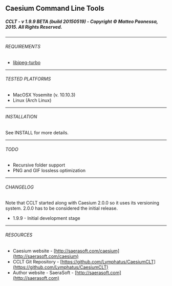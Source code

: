 ## Caesium Command Line Tools
##### CCLT - v 1.9.9 BETA (build 20150519) - Copyright &copy; Matteo Paonessa, 2015. All Rights Reserved.

----------

###### REQUIREMENTS
* [libjpeg-turbo](http://libjpeg-turbo.org/)

----------

###### TESTED PLATFORMS
* MacOSX Yosemite (v. 10.10.3)
* Linux (Arch Linux)

----------

###### INSTALLATION
See INSTALL for more details.

----------

###### TODO
* Recursive folder support
* PNG and GIF lossless optimization

----------

###### CHANGELOG
Note that CCLT started along with Caesium 2.0.0 so it uses its versioning system. 2.0.0 has to be considered the initial release.
* 1.9.9 - Initial development stage

----------

###### RESOURCES
* Caesium website - [http://saerasoft.com/caesium](http://saerasoft.com/caesium)
* CCLT Git Repository - [https://github.com/Lymphatus/CaesiumCLT](https://github.com/Lymphatus/CaesiumCLT)
* Author website - SaeraSoft - [http://saerasoft.com](http://saerasoft.com)
